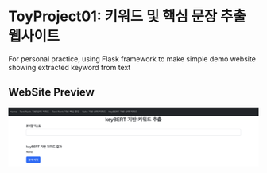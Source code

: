 # ToyProject01: 키워드 및 핵심 문장 추출 웹사이트
For personal practice, using Flask framework to make simple demo website showing extracted keyword from text

## WebSite Preview
<p align="center"><img src="website/static/kw_web_demo.png"\></p>
